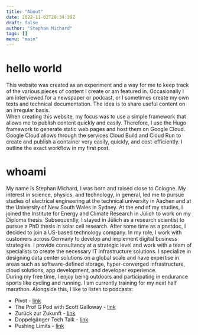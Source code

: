 ```yaml
---
title: "About"
date: 2022-11-02T20:34:39Z
draft: false
author: "Stephan Michard"
tags: []
menu: "main"
---
```


# hello world
This website was created as an experiment and a way for me to keep track of the various pieces of content I create or am featured in. Occasionally I am interviewed for a newspaper or podcast, or I sometimes create my own texts and technical documentation. The idea is to share useful content on an irregular basis.  
When creating this website, my focus was to use a simple framework that allows me to publish content quickly and easily. Therefore, I use the Hugo framework to generate static web pages and host them on Google Cloud. Google Cloud allows through the services Cloud Build and Cloud Run to create and publish a container very easily, quickly, and cost-efficiently. I outline the exact workflow in my first post.  


# whoami
My name is Stephan Michard, I was born and raised close to Cologne. My interest in science, physics, and technology, in general, led me to pursue studies of electrical engineering at the technical university in Aachen and at the University of New South Wales in Sydney. At the end of my studies, I joined the Institute for Energy and Climate Research in Jülich to work on my Diploma thesis. Subsequently, I stayed in Jülich as a research scientist to pursue a PhD thesis in solar cell research. After some time as a postdoc, I decided to join a US-based technology company. In my role, I work with customers across Germany to develop and implement digital business strategies. I provide consultancy at a strategic level and work with a team of specialists to create the necessary IT infrastructure solutions. I specialize in designing data center solutions on a global scale and have expertise in areas such as software-defined storage, hyper-converged infrastructure, cloud solutions, app development, and developer experience.  
During my free time, I enjoy being outdoors and participating in endurance sports like cycling and running. I am currently training for my next half marathon. Alongside this, I like to listen to podcasts:
- Pivot - [link](https://podcasts.voxmedia.com/show/pivot)
- The Prof G Pod with Scott Galloway - [link](https://podcasts.voxmedia.com/show/the-prof-g-pod-with-scott-galloway)
- Zurück zur Zukunft - [link](https://zurueckzurzukunft.de)
- Doppelgänger Tech Talk - [link](https://www.doppelgaenger.io/)
- Pushing Limits - [link](https://pushing-limits.de/)
